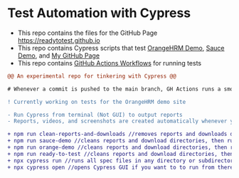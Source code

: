# Test Automation with Cypress
- This repo contains the files for the GitHub Page https://readytotest.github.io
- This repo contains Cypress scripts that test <a href="https://opensource-demo.orangehrmlive.com">OrangeHRM Demo</a>, <a href="https://www.saucedemo.com">Sauce Demo</a>, and  <a href="https://readytotest.github.io">My GitHub Page</a>
- This repo contains <a href="https://github.com/readytotest/readytotest.github.io/actions">GitHub Actions Workflows</a> for running tests

```diff
@@ An experimental repo for tinkering with Cypress @@

# Whenever a commit is pushed to the main branch, GH Actions runs a smoke test against the GH Page

! Currently working on tests for the OrangeHRM demo site

- Run Cypress from terminal (Not GUI) to output reports
- Reports, videos, and screenshots are created automatically whenever you run Cypress from terminal

+ npm run clean-reports-and-downloads //removes reports and downloads directories and recreates them
+ npm run sauce-demo //cleans reports and download directories, then runs tests against Sauce Demo site
+ npm run orange-demo //cleans reports and download directories, then runs tests against OrangeHRM demo site
+ npm run ready-to-test //cleans reports and download directories, then runs tests against my GitHub page
+ npx cypress run //runs all spec files in any directory or subdirectory in this project
+ npx cypress open //opens Cypress GUI if you want to to run from there
```
